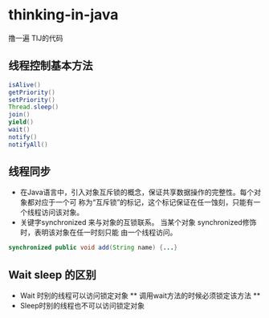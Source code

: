 # thinking-in-java
撸一遍 TIJ的代码
## 线程控制基本方法
```java
isAlive() 
getPriority()
setPriority()
Thread.sleep()
join()
yield()
wait()
notify()
notifyAll()
```

## 线程同步
-  在Java语言中，引入对象互斥锁的概念，保证共享数据操作的完整性。每个对象都对应于一个可
 称为“互斥锁”的标记，这个标记保证在任一蚀刻，只能有一个线程访问该对象。
- 关键字synchronized 来与对象的互锁联系。 当某个对象 synchronized修饰时，表明该对象在任一时刻只能
由一个线程访问。
```java
synchronized public void add(String name) {...}
```

## Wait sleep 的区别
-  Wait 时别的线程可以访问锁定对象
  ** 调用wait方法的时候必须锁定该方法 **
-  Sleep时别的线程也不可以访问锁定对象